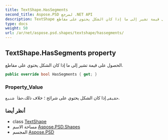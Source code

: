 ```yaml
---
title: TextShape.HasSegments
second_title: Aspose.PSD لمرجع .NET API
description: TextShape ملكية. الحصول على قيمة تشير إلى ما إذا كان الشكل يحتوي على مقاطع.
type: docs
weight: 50
url: /ar/net/aspose.psd.shapes/textshape/hassegments/
---
```

## TextShape.HasSegments property

الحصول على قيمة تشير إلى ما إذا كان الشكل يحتوي على مقاطع.

```csharp
public override bool HasSegments { get; }
```

### Property_Value

`حقيقي` إذا كان الشكل يحتوي على شرائح ؛ خلاف ذلك،`خطأ شنيع`.

### أنظر أيضا

* class [TextShape](../)
* مساحة الاسم [Aspose.PSD.Shapes](../../textshape/)
* المجسم [Aspose.PSD](../../../)


